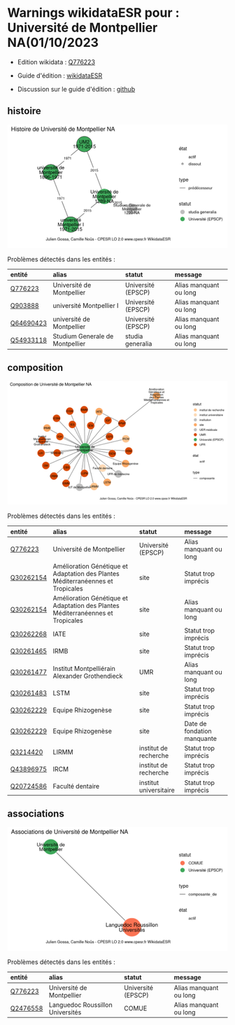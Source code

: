 Warnings wikidataESR pour : Université de Montpellier NA(01/10/2023
================

- Edition wikidata : [Q776223](https://www.wikidata.org/wiki/Q776223)
- Guide d'édition : [wikidataESR](https://github.com/cpesr/wikidataESR/)

- Discussion sur le guide d'édition : [github](https://github.com/cpesr/wikidataESR/issues)



## histoire 

![Graphique non généré](Q776223-histoire.png) 

Problèmes détectés dans les entités :

|entité                                               |alias                           |statut             |message                |
|:----------------------------------------------------|:-------------------------------|:------------------|:----------------------|
|[Q776223](https://www.wikidata.org/wiki/Q776223)     |Université de Montpellier       |Université (EPSCP) |Alias manquant ou long |
|[Q903888](https://www.wikidata.org/wiki/Q903888)     |université Montpellier I        |Université (EPSCP) |Alias manquant ou long |
|[Q64690423](https://www.wikidata.org/wiki/Q64690423) |université de Montpellier       |Université (EPSCP) |Alias manquant ou long |
|[Q54933118](https://www.wikidata.org/wiki/Q54933118) |Studium Generale de Montpellier |studia generalia   |Alias manquant ou long |

 



## composition 

![Graphique non généré](Q776223-composition.png) 

Problèmes détectés dans les entités :

|entité                                               |alias                                                                           |statut                 |message                     |
|:----------------------------------------------------|:-------------------------------------------------------------------------------|:----------------------|:---------------------------|
|[Q776223](https://www.wikidata.org/wiki/Q776223)     |Université de Montpellier                                                       |Université (EPSCP)     |Alias manquant ou long      |
|[Q30262154](https://www.wikidata.org/wiki/Q30262154) |Amélioration Génétique et Adaptation des Plantes Méditerranéennes et Tropicales |site                   |Statut trop imprécis        |
|[Q30262154](https://www.wikidata.org/wiki/Q30262154) |Amélioration Génétique et Adaptation des Plantes Méditerranéennes et Tropicales |site                   |Alias manquant ou long      |
|[Q30262268](https://www.wikidata.org/wiki/Q30262268) |IATE                                                                            |site                   |Statut trop imprécis        |
|[Q30261465](https://www.wikidata.org/wiki/Q30261465) |IRMB                                                                            |site                   |Statut trop imprécis        |
|[Q30261477](https://www.wikidata.org/wiki/Q30261477) |Institut Montpelliérain Alexander Grothendieck                                  |UMR                    |Alias manquant ou long      |
|[Q30261483](https://www.wikidata.org/wiki/Q30261483) |LSTM                                                                            |site                   |Statut trop imprécis        |
|[Q30262229](https://www.wikidata.org/wiki/Q30262229) |Equipe Rhizogenèse                                                              |site                   |Statut trop imprécis        |
|[Q30262229](https://www.wikidata.org/wiki/Q30262229) |Equipe Rhizogenèse                                                              |site                   |Date de fondation manquante |
|[Q3214420](https://www.wikidata.org/wiki/Q3214420)   |LIRMM                                                                           |institut de recherche  |Statut trop imprécis        |
|[Q43896975](https://www.wikidata.org/wiki/Q43896975) |IRCM                                                                            |institut de recherche  |Statut trop imprécis        |
|[Q20724586](https://www.wikidata.org/wiki/Q20724586) |Faculté dentaire                                                                |institut universitaire |Statut trop imprécis        |

 



## associations 

![Graphique non généré](Q776223-associations.png) 

Problèmes détectés dans les entités :

|entité                                             |alias                            |statut             |message                |
|:--------------------------------------------------|:--------------------------------|:------------------|:----------------------|
|[Q776223](https://www.wikidata.org/wiki/Q776223)   |Université de Montpellier        |Université (EPSCP) |Alias manquant ou long |
|[Q2476558](https://www.wikidata.org/wiki/Q2476558) |Languedoc Roussillon Universités |COMUE              |Alias manquant ou long |

 

